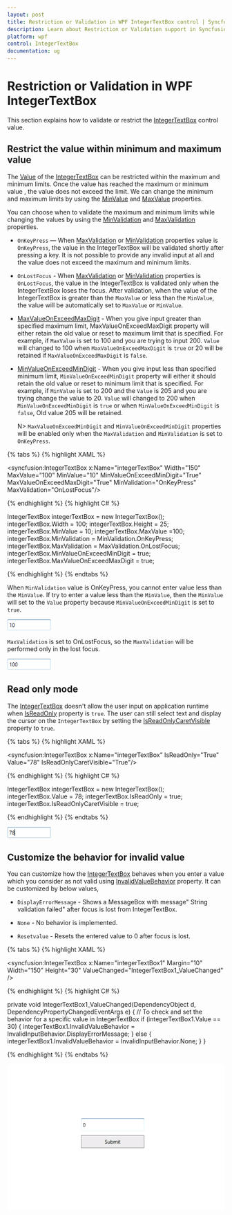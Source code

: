 ```yaml
---
layout: post
title: Restriction or Validation in WPF IntegerTextBox control | Syncfusion
description: Learn about Restriction or Validation support in Syncfusion WPF IntegerTextBox control and more details about the control features.
platform: wpf
control: IntegerTextBox 
documentation: ug
---
```


# Restriction or Validation in WPF IntegerTextBox

This section explains how to validate or restrict the [IntegerTextBox](https://help.syncfusion.com/cr/wpf/Syncfusion.Shared.Wpf~Syncfusion.Windows.Shared.IntegerTextBox.html) control value.

## Restrict the value within minimum and maximum value

The [Value](https://help.syncfusion.com/cr/wpf/Syncfusion.Shared.Wpf~Syncfusion.Windows.Shared.IntegerTextBox~Value.html) of the [IntegerTextBox](https://help.syncfusion.com/cr/wpf/Syncfusion.Shared.Wpf~Syncfusion.Windows.Shared.IntegerTextBox.html) can be restricted within the maximum and minimum limits. Once the value has reached the maximum or minimum value , the value does not exceed the limit. We can change the minimum and maximum limits by using the [MinValue](https://help.syncfusion.com/cr/wpf/Syncfusion.Shared.Wpf~Syncfusion.Windows.Shared.IntegerTextBox~MinValue.html) and [MaxValue](https://help.syncfusion.com/cr/wpf/Syncfusion.Shared.Wpf~Syncfusion.Windows.Shared.IntegerTextBox~MaxValue.html) properties.

You can choose when to validate the maximum and minimum limits while changing the values by using the [MinValidation](https://help.syncfusion.com/cr/cref_files/wpf/Syncfusion.Shared.Wpf~Syncfusion.Windows.Shared.EditorBase~MinValidation.html) and [MaxValidation](https://help.syncfusion.com/cr/cref_files/wpf/Syncfusion.Shared.Wpf~Syncfusion.Windows.Shared.EditorBase~MaxValidation.html) properties.

* `OnKeyPress` — When [MaxValidation](https://help.syncfusion.com/cr/cref_files/wpf/Syncfusion.Shared.Wpf~Syncfusion.Windows.Shared.EditorBase~MaxValidation.html) or [MinValidation](https://help.syncfusion.com/cr/cref_files/wpf/Syncfusion.Shared.Wpf~Syncfusion.Windows.Shared.EditorBase~MinValidation.html) properties value is  `OnKeyPress`, the value in the IntegerTextBox will be validated shortly after pressing a key. It is not possible to provide any invalid input at all and the value does not exceed the maximum and minimum limits.

* `OnLostFocus` - When [MaxValidation](https://help.syncfusion.com/cr/cref_files/wpf/Syncfusion.Shared.Wpf~Syncfusion.Windows.Shared.EditorBase~MaxValidation.html) or [MinValidation](https://help.syncfusion.com/cr/cref_files/wpf/Syncfusion.Shared.Wpf~Syncfusion.Windows.Shared.EditorBase~MinValidation.html) properties is `OnLostFocus`, the value in the IntegerTextBox is validated only when the IntegerTextBox loses the focus.  After validation, when the value of the IntegerTextBox is greater than the `MaxValue` or less than the `MinValue`, the value will be automatically set to `MaxValue` or `MinValue`.

* [MaxValueOnExceedMaxDigit](https://help.syncfusion.com/cr/cref_files/wpf/Syncfusion.Shared.Wpf~Syncfusion.Windows.Shared.EditorBase~MaxValueOnExceedMaxDigit.html) - When you give input greater than specified maximum limit, MaxValueOnExceedMaxDigit property will either  retain the old value or reset to maximum limit that is specified. For example, if `MaxValue` is set to 100 and you are trying to input 200. `Value` will changed to 100 when `MaxValueOnExceedMaxDigit` is `true` or 20 will be retained if `MaxValueOnExceedMaxDigit` is `false`.

* [MinValueOnExceedMinDigit](https://help.syncfusion.com/cr/cref_files/wpf/Syncfusion.Shared.Wpf~Syncfusion.Windows.Shared.EditorBase~MinValueOnExceedMinDigit.html) - When you give input less than specified minimum limit, `MinValueOnExceedMinDigit` property will either it should retain the old value or reset to minimum limit that is specified. For example, if `MinValue` is set to 200 and the `Value` is 205 and you are trying change the value to 20. `Value` will changed to 200 when `MinValueOnExceedMinDigit` is `true` or when `MinValueOnExceedMinDigit` is `false`, Old value 205 will be retained.

  N> `MaxValueOnExceedMinDigit` and `MinValueOnExceedMinDigit` properties will be enabled only when the `MaxValidation` and `MinValidation` is set to `OnKeyPress`.

{% tabs %}
{% highlight XAML %}

<syncfusion:IntegerTextBox x:Name="integerTextBox" Width="150" MaxValue="100" MinValue="10"
                          MinValueOnExceedMinDigit="True" MaxValueOnExceedMaxDigit="True"
                          MinValidation="OnKeyPress" MaxValidation="OnLostFocus"/>

{% endhighlight %}
{% highlight C# %}

IntegerTextBox integerTextBox = new IntegerTextBox();
integerTextBox.Width = 100;
integerTextBox.Height = 25;
integerTextBox.MinValue = 10;
integerTextBox.MaxValue =100;
integerTextBox.MinValidation = MinValidation.OnKeyPress;
integerTextBox.MaxValidation = MaxValidation.OnLostFocus;
integerTextBox.MinValueOnExceedMinDigit = true;
integerTextBox.MaxValueOnExceedMaxDigit = true;

{% endhighlight %}
{% endtabs %}

When `MinValidation` value is OnKeyPress, you cannot enter value less than the `MinValue`. If try to enter a value less than the `MinValue`, then the `MinValue` will set to the `Value` property because `MinValueOnExceedMinDigit` is set to `true`.

![Validate minimun value of IntegerTextBox on pressing a key](Restriction-or-Validation_images/Restriction-or-Validation_MinValidation.png)

`MaxValidation` is set to OnLostFocus, so the `MaxValidation` will be performed only in the lost focus.

![Validate maximum value of IntegerTextBox when keyboard focus is lost](Restriction-or-Validation_images/Restriction-or-Validation_MaxValidation.png)

## Read only mode

The [IntegerTextBox](https://help.syncfusion.com/cr/wpf/Syncfusion.Shared.Wpf~Syncfusion.Windows.Shared.IntegerTextBox.html) doesn't allow the user input on application runtime when [IsReadOnly](https://docs.microsoft.com/en-us/dotnet/api/system.windows.controls.primitives.textboxbase.isreadonly?redirectedfrom=MSDN&view=netframework-4.7.2#System_Windows_Controls_Primitives_TextBoxBase_IsReadOnly) property is `true`. The user can still select text and display the cursor on the `IntegerTextBox` by setting the [IsReadOnlyCaretVisible](https://docs.microsoft.com/en-us/dotnet/api/system.windows.controls.primitives.textboxbase.isreadonlycaretvisible?view=netframework-4.8) property to `true`.

{% tabs %}
{% highlight XAML %}

<syncfusion:IntegerTextBox x:Name="integerTextBox" IsReadOnly="True" Value="78" IsReadOnlyCaretVisible="True"/>

{% endhighlight %}
{% highlight C# %}

IntegerTextBox integerTextBox = new IntegerTextBox();
integerTextBox.Value = 78;
integerTextBox.IsReadOnly = true;
integerTextBox.IsReadOnlyCaretVisible = true;

{% endhighlight %}
{% endtabs %}

![IntegerTextBox in read-only mode](Restriction-or-Validation_images/Restriction-or-Validation_ReadOnly.png)

## Customize the behavior for invalid value

You can customize how the [IntegerTextBox](https://help.syncfusion.com/cr/wpf/Syncfusion.Shared.Wpf~Syncfusion.Windows.Shared.IntegerTextBox.html) behaves when you enter a value which you consider as not valid using [InvalidValueBehavior](https://help.syncfusion.com/cr/cref_files/wpf/Syncfusion.Shared.Wpf~Syncfusion.Windows.Shared.IntegerTextBox~InvalidValueBehavior.html) property. It can be customized by below values,

 * `DisplayErrorMessage` - Shows a MessageBox with message" String validation failed" after focus is lost from IntegerTextBox.

 * `None` - No behavior is implemented.

 * `Resetvalue` - Resets the entered value to 0 after focus is lost.


{% tabs %}
{% highlight XAML %}

<syncfusion:IntegerTextBox x:Name="integerTextBox1" Margin="10"
                                       Width="150" Height="30"
                                       ValueChanged="IntegerTextBox1_ValueChanged" />

{% endhighlight %}
{% highlight C# %}

private void IntegerTextBox1_ValueChanged(DependencyObject d, DependencyPropertyChangedEventArgs e)
{
  // To check and set the behavior for a specific value in IntegerTextBox
  if (integerTextBox1.Value == 30)
  {
    integerTextBox1.InvalidValueBehavior = InvalidInputBehavior.DisplayErrorMessage;
  }
  else
  {
    integerTextBox1.InvalidValueBehavior = InvalidInputBehavior.None;
  }
}

{% endhighlight %}
{% endtabs %}

![ErrorMessage for IntegerTextBox](Restriction-or-Validation_images/Restriction-or-Validation_ErrorMessage.gif)

